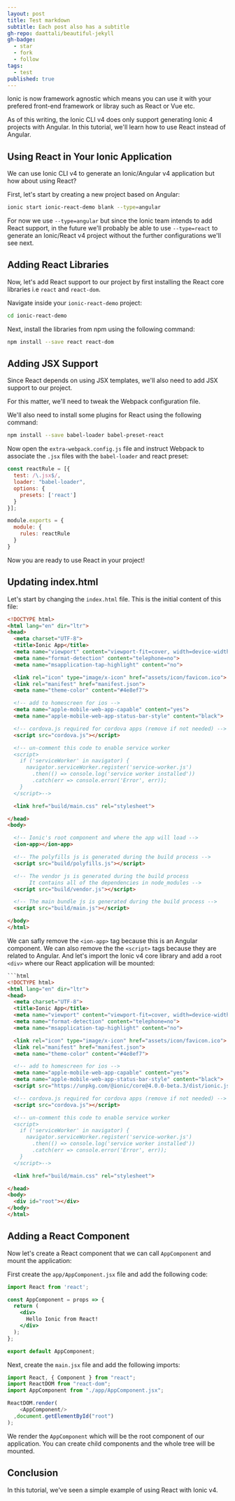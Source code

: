 ```yaml
---
layout: post
title: Test markdown
subtitle: Each post also has a subtitle
gh-repo: daattali/beautiful-jekyll
gh-badge:
  - star
  - fork
  - follow
tags:
  - test
published: true
---
```

Ionic is now framework agnostic which means you can use it with your prefered front-end framework or libray such as React or Vue etc.

As of this writing, the Ionic CLI v4 does only support generating Ionic 4 projects with Angular. In this tutorial, we'll learn how to use React instead of Angular.

## Using React in Your Ionic Application

We can use Ionic CLI v4 to generate an Ionic/Angular v4 application but how about using React?

First, let's start by creating a new project based on Angular:

```bash
ionic start ionic-react-demo blank --type=angular
```

For now we use `--type=angular` but since the Ionic team intends to add React support, in the future we'll probably be able to use `--type=react` to generate an Ionic/React v4 project without the further configurations we'll see next.

## Adding React Libraries

Now, let's add React support to our project by first installing the React core libraries i.e `react` and `react-dom`.

Navigate inside your `ionic-react-demo` project:

```bash
cd ionic-react-demo
```

Next, install the libraries from npm using the following command:

```bash
npm install --save react react-dom
```

## Adding JSX Support

Since React depends on using JSX templates, we'll also need to add JSX support to our project.

For this matter, we'll need to tweak the Webpack configuration file.

We'll also need to install some plugins for React using the following command:

```bash
npm install --save babel-loader babel-preset-react
```

Now open the `extra-webpack.config.js` file and instruct Webpack to associate the `.jsx` files with the `babel-loader` and react preset:

```js
const reactRule = [{
  test: /\.jsx$/,
  loader: "babel-loader",
  options: {
    presets: ['react']
  }
}];

module.exports = {
  module: {
    rules: reactRule
  }
}
```


Now you are ready to use React in your project!

## Updating index.html

Let's start by changing the `index.html` file. This is the initial content of this file:

```html
<!DOCTYPE html>
<html lang="en" dir="ltr">
<head>
  <meta charset="UTF-8">
  <title>Ionic App</title>
  <meta name="viewport" content="viewport-fit=cover, width=device-width, initial-scale=1.0, minimum-scale=1.0, maximum-scale=1.0, user-scalable=no">
  <meta name="format-detection" content="telephone=no">
  <meta name="msapplication-tap-highlight" content="no">

  <link rel="icon" type="image/x-icon" href="assets/icon/favicon.ico">
  <link rel="manifest" href="manifest.json">
  <meta name="theme-color" content="#4e8ef7">

  <!-- add to homescreen for ios -->
  <meta name="apple-mobile-web-app-capable" content="yes">
  <meta name="apple-mobile-web-app-status-bar-style" content="black">

  <!-- cordova.js required for cordova apps (remove if not needed) -->
  <script src="cordova.js"></script>

  <!-- un-comment this code to enable service worker
  <script>
    if ('serviceWorker' in navigator) {
      navigator.serviceWorker.register('service-worker.js')
        .then(() => console.log('service worker installed'))
        .catch(err => console.error('Error', err));
    }
  </script>-->

  <link href="build/main.css" rel="stylesheet">

</head>
<body>

  <!-- Ionic's root component and where the app will load -->
  <ion-app></ion-app>

  <!-- The polyfills js is generated during the build process -->
  <script src="build/polyfills.js"></script>

  <!-- The vendor js is generated during the build process
       It contains all of the dependencies in node_modules -->
  <script src="build/vendor.js"></script>

  <!-- The main bundle js is generated during the build process -->
  <script src="build/main.js"></script>

</body>
</html>
```

We can safly remove the `<ion-app>` tag because this is an Angular component. We can also remove the the `<script>` tags because they are related to Angular. And let's import the Ionic v4 core library and add a root `<div>` where our React application will be mounted:


```html
```html
<!DOCTYPE html>
<html lang="en" dir="ltr">
<head>
  <meta charset="UTF-8">
  <title>Ionic App</title>
  <meta name="viewport" content="viewport-fit=cover, width=device-width, initial-scale=1.0, minimum-scale=1.0, maximum-scale=1.0, user-scalable=no">
  <meta name="format-detection" content="telephone=no">
  <meta name="msapplication-tap-highlight" content="no">

  <link rel="icon" type="image/x-icon" href="assets/icon/favicon.ico">
  <link rel="manifest" href="manifest.json">
  <meta name="theme-color" content="#4e8ef7">

  <!-- add to homescreen for ios -->
  <meta name="apple-mobile-web-app-capable" content="yes">
  <meta name="apple-mobile-web-app-status-bar-style" content="black">
  <script src="https://unpkg.com/@ionic/core@4.0.0-beta.3/dist/ionic.js"></script>

  <!-- cordova.js required for cordova apps (remove if not needed) -->
  <script src="cordova.js"></script>

  <!-- un-comment this code to enable service worker
  <script>
    if ('serviceWorker' in navigator) {
      navigator.serviceWorker.register('service-worker.js')
        .then(() => console.log('service worker installed'))
        .catch(err => console.error('Error', err));
    }
  </script>-->

  <link href="build/main.css" rel="stylesheet">

</head>
<body>
  <div id="root"></div>
</body>
</html>
```

## Adding a React Component

Now let's create a React component that we can call `AppComponent` and mount the application:

First create the `app/AppComponent.jsx` file and add the following code:

```jsx
import React from 'react';

const AppComponent = props => {
  return (
    <div>
      Hello Ionic from React!
    </div>
  );
};

export default AppComponent;
```

Next, create the `main.jsx` file and add the following imports:

```js
import React, { Component } from "react";
import ReactDOM from "react-dom";
import AppComponent from "./app/AppComponent.jsx";

ReactDOM.render(
    <AppComponent/>
  ,document.getElementById("root")
);
```


We render the `AppComponent` which will be the root component of our application. You can create child components and the whole tree will be mounted.

## Conclusion

In this tutorial, we've seen a simple example of using React with Ionic v4.
